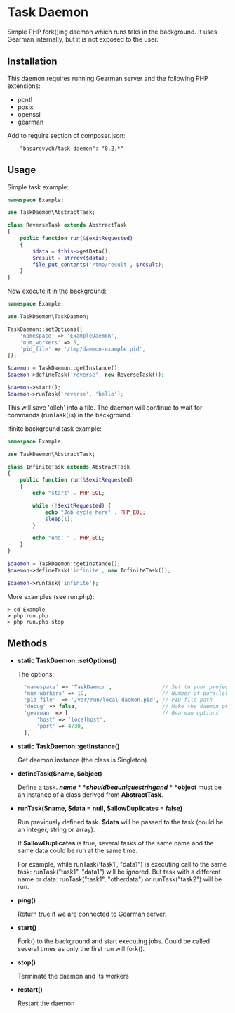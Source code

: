Task Daemon
===========

Simple PHP fork()ing daemon which runs taks in the background. It uses
Gearman internally, but it is not exposed to the user.

Installation
------------

This daemon requires running Gearman server and the following PHP extensions:

* pcntl
* posix
* openssl
* gearman

Add to require section of composer.json:

```
    "basarevych/task-daemon": "0.2.*"
```
 
Usage
-----

Simple task example:

```php
namespace Example;

use TaskDaemon\AbstractTask;

class ReverseTask extends AbstractTask
{
    public function run(&$exitRequested)
    {
        $data = $this->getData();
        $result = strrev($data);
        file_put_contents('/tmp/result', $result);
    }
}
```

Now execute it in the background:

```php
namespace Example;

use TaskDaemon\TaskDaemon;

TaskDaemon::setOptions([
    'namespace' => 'ExampleDaemon',
    'num_workers' => 5,
    'pid_file' => '/tmp/daemon-example.pid',
]);

$daemon = TaskDaemon::getInstance();
$daemon->defineTask('reverse', new ReverseTask());

$daemon->start();
$daemon->runTask('reverse', 'hello');
```

This will save 'olleh' into a file. The daemon will continue to wait for commands (runTask()s)
in the background.

Ifinite background task example:

```php
namespace Example;

use TaskDaemon\AbstractTask;

class InfiniteTask extends AbstractTask
{
    public function run(&$exitRequested)
    {
        echo "start" . PHP_EOL;

        while (!$exitRequested) {
            echo "Job cycle here" . PHP_EOL;
            sleep(1);
        }

        echo "end: " . PHP_EOL;
    }
}
```

```php
$daemon = TaskDaemon::getInstance();
$daemon->defineTask('infinite', new InfiniteTask());

$daemon->runTask('infinite');
```

More examples (see run.php):
```shell
> cd Example
> php run.php
> php run.php stop
```

Methods
-------

* **static TaskDaemon::setOptions()**

  The options:

  ```php
    'namespace' => 'TaskDaemon',                // Set to your project name
    'num_workers' => 10,                        // Number of parallel workers
    'pid_file'  => '/var/run/local-daemon.pid', // PID file path
    'debug' => false,                           // Make the daemon print debug info
    'gearman' => [                              // Gearman options
        'host' => 'localhost',
        'port' => 4730,
    ],
  ```

* **static TaskDaemon::getInstance()**

  Get daemon instance (the class is Singleton)

* **defineTask($name, $object)**

  Define a task. **$name** should be a unique string and **$object** must be an instance of a class
  derived from **AbstractTask**.

* **runTask($name, $data = null, $allowDuplicates = false)**

  Run previously defined task. **$data** will be passed to the task (could be an integer, string or array).

  If **$allowDuplicates** is true, several tasks of the same name and the same data could be run at the same time.

  For example, while runTask('task1', "data1") is executing call to the same task: runTask("task1", "data1")
  will be ignored. But task with a different name or data: runTask("task1", "otherdata") or runTask("task2")
  will be run.

* **ping()**

  Return true if we are connected to Gearman server.

* **start()**

  Fork() to the background and start executing jobs. Could be called several times as only the first
  run will fork().

* **stop()**

  Terminate the daemon and its workers

* **restart()**

  Restart the daemon
